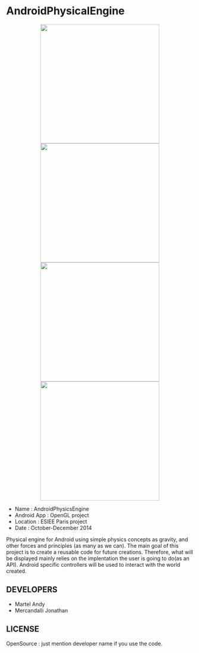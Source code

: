 AndroidPhysicalEngine
=====================

<p align="center">
	<img src="https://raw.github.com/Mercandj/AndroidPhysicsEngine/master/screenshot/Screenshot_2014-12-14-10-30-06.png" width="320" />
	<img src="https://raw.github.com/Mercandj/AndroidPhysicsEngine/master/screenshot/Screenshot_2014-12-14-10-32-25.png" width="320" />
	<img src="https://raw.github.com/Mercandj/AndroidPhysicsEngine/master/screenshot/Screenshot_2014-12-14-10-33-42.png" width="320" />
	<img src="https://raw.github.com/Mercandj/AndroidPhysicsEngine/master/screenshot/Screenshot_2014-12-14-10-34-32.png" width="320" />
</p>

* Name : AndroidPhysicsEngine
* Android App : OpenGL project
* Location : ESIEE Paris project
* Date : October-December 2014

Physical engine for Android using simple physics concepts as gravity, and other forces and principles (as many as we can).
The main goal of this project is to create a reusable code for future creations. Therefore, what will be displayed mainly relies on the implentation the user is going to do(as an API).
Android specific controllers will be used to interact with the world created.


## DEVELOPERS

* Martel Andy
* Mercandalli Jonathan


## LICENSE

OpenSource : just mention developer name if you use the code.